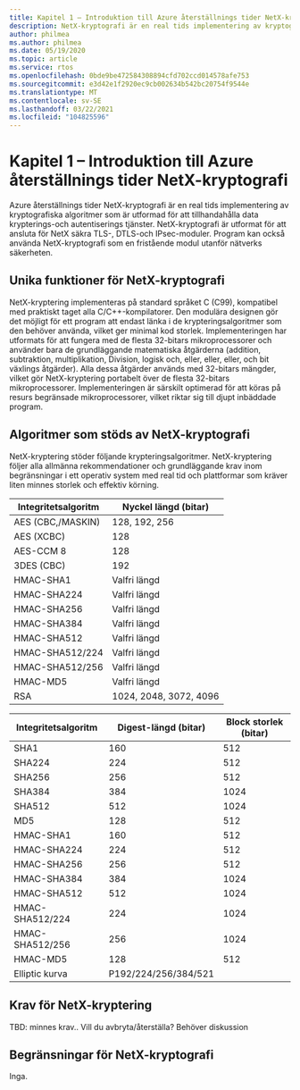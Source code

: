 ```yaml
---
title: Kapitel 1 – Introduktion till Azure återställnings tider NetX-kryptografi
description: NetX-kryptografi är en real tids implementering av kryptografiska algoritmer som har utformats för att tillhandahålla data krypterings-och autentiserings tjänster.
author: philmea
ms.author: philmea
ms.date: 05/19/2020
ms.topic: article
ms.service: rtos
ms.openlocfilehash: 0bde9be472584308894cfd702ccd014578afe753
ms.sourcegitcommit: e3d42e1f2920ec9cb002634b542bc20754f9544e
ms.translationtype: MT
ms.contentlocale: sv-SE
ms.lasthandoff: 03/22/2021
ms.locfileid: "104825596"
---
```

# <a name="chapter-1---introduction-to-azure-rtos-netx-crypto"></a>Kapitel 1 – Introduktion till Azure återställnings tider NetX-kryptografi

Azure återställnings tider NetX-kryptografi är en real tids implementering av kryptografiska algoritmer som är utformad för att tillhandahålla data krypterings-och autentiserings tjänster. NetX-kryptografi är utformat för att ansluta för NetX säkra TLS-, DTLS-och IPsec-moduler. Program kan också använda NetX-kryptografi som en fristående modul utanför nätverks säkerheten.

## <a name="netx-crypto-unique-features"></a>Unika funktioner för NetX-kryptografi

NetX-kryptering implementeras på standard språket C (C99), kompatibel med praktiskt taget alla C/C++-kompilatorer. Den modulära designen gör det möjligt för ett program att endast länka i de krypteringsalgoritmer som den behöver använda, vilket ger minimal kod storlek. Implementeringen har utformats för att fungera med de flesta 32-bitars mikroprocessorer och använder bara de grundläggande matematiska åtgärderna (addition, subtraktion, multiplikation, Division, logisk och, eller, eller, eller, och bit växlings åtgärder). Alla dessa åtgärder används med 32-bitars mängder, vilket gör NetX-kryptering portabelt över de flesta 32-bitars mikroprocessorer. Implementeringen är särskilt optimerad för att köras på resurs begränsade mikroprocessorer, vilket riktar sig till djupt inbäddade program.

## <a name="algorithms-supported-by-netx-crypto"></a>Algoritmer som stöds av NetX-kryptografi

NetX-kryptering stöder följande krypteringsalgoritmer. NetX-kryptering följer alla allmänna rekommendationer och grundläggande krav inom begränsningar i ett operativ system med real tid och plattformar som kräver liten minnes storlek och effektiv körning.

| Integritetsalgoritm       | Nyckel längd (bitar)      |
| --------------- | ---------------------- |
| AES (CBC,/MASKIN)   | 128, 192, 256          |
| AES (XCBC)       | 128                    |
| AES-CCM 8       | 128                    |
| 3DES (CBC)       | 192                    |
| HMAC-SHA1       | Valfri längd             |
| HMAC-SHA224     | Valfri längd             |
| HMAC-SHA256     | Valfri längd             |
| HMAC-SHA384     | Valfri längd             |
| HMAC-SHA512     | Valfri längd             |
| HMAC-SHA512/224 | Valfri längd             |
| HMAC-SHA512/256 | Valfri längd             |
| HMAC-MD5        | Valfri längd             |
| RSA             | 1024, 2048, 3072, 4096 |

| Integritetsalgoritm       | Digest-längd (bitar) | Block storlek (bitar) |
| --------------- | -------------------- | ----------------- |
| SHA1            | 160                  | 512               |
| SHA224          | 224                  | 512               |
| SHA256          | 256                  | 512               |
| SHA384          | 384                  | 1024              |
| SHA512          | 512                  | 1024              |
| MD5             | 128                  | 512               |
| HMAC-SHA1       | 160                  | 512               |
| HMAC-SHA224     | 224                  | 512               |
| HMAC-SHA256     | 256                  | 512               |
| HMAC-SHA384     | 384                  | 1024              |
| HMAC-SHA512     | 512                  | 1024              |
| HMAC-SHA512/224 | 224                  | 1024              |
| HMAC-SHA512/256 | 256                  | 1024              |
| HMAC-MD5        | 128                  | 512               |
| Elliptic kurva  | P192/224/256/384/521 |                   |

## <a name="netx-crypto-requirements"></a>Krav för NetX-kryptering

TBD: minnes krav.. Vill du avbryta/återställa? Behöver diskussion

## <a name="netx-crypto-constraints"></a>Begränsningar för NetX-kryptografi

Inga.
